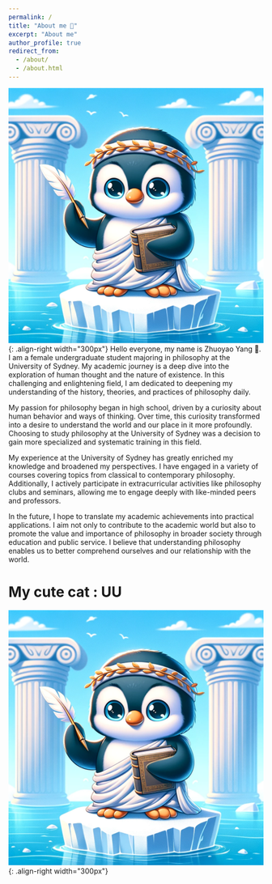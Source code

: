 ```yaml
---
permalink: /
title: "About me 🐧"
excerpt: "About me"
author_profile: true
redirect_from: 
  - /about/
  - /about.html
---
```

![这是一张图片](/images/QQ.png){: .align-right width="300px"}
Hello everyone, my name is Zhuoyao Yang 🐧. I am a female undergraduate student majoring in philosophy at the University of Sydney. My academic journey is a deep dive into the exploration of human thought and the nature of existence. In this challenging and enlightening field, I am dedicated to deepening my understanding of the history, theories, and practices of philosophy daily.

My passion for philosophy began in high school, driven by a curiosity about human behavior and ways of thinking. Over time, this curiosity transformed into a desire to understand the world and our place in it more profoundly. Choosing to study philosophy at the University of Sydney was a decision to gain more specialized and systematic training in this field.

My experience at the University of Sydney has greatly enriched my knowledge and broadened my perspectives. I have engaged in a variety of courses covering topics from classical to contemporary philosophy. Additionally, I actively participate in extracurricular activities like philosophy clubs and seminars, allowing me to engage deeply with like-minded peers and professors.

In the future, I hope to translate my academic achievements into practical applications. I aim not only to contribute to the academic world but also to promote the value and importance of philosophy in broader society through education and public service. I believe that understanding philosophy enables us to better comprehend ourselves and our relationship with the world.

My cute cat : UU
======
![这是一张图片](/images/QQ.png){: .align-right width="300px"}